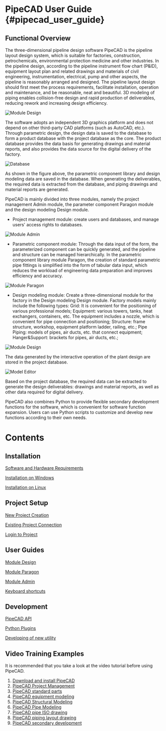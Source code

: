 # PipeCAD User Guide {#pipecad_user_guide}

## Functional Overview
The three-dimensional pipeline design software PipeCAD is the pipeline layout design system, which is suitable for factories, construction, petrochemicals, environmental protection medicine and other industries. In the pipeline design, according to the pipeline instrument flow chart (P&ID), equipment layout plan and related drawings and materials of civil engineering, instrumentation, electrical, pump and other aspects, the pipeline is reasonably arranged and designed. The pipeline layout design should first meet the process requirements, facilitate installation, operation and maintenance, and be reasonable, neat and beautiful. 3D modeling of piping enables collision-free design and rapid production of deliverables, reducing rework and increasing design efficiency. 

![Module Design](../images/pipecad_design.png)

The software adopts an independent 3D graphics platform and does not depend on other third-party CAD platforms (such as AutoCAD, etc.). Through parametric design, the design data is saved to the database to form a product database with the project database as the core. The product database provides the data basis for generating drawings and material reports, and also provides the data source for the digital delivery of the factory. 

![Database](../images/pipecad_database_en.png)

As shown in the figure above, the parametric component library and design modeling data are saved in the database. When generating the deliverables, the required data is extracted from the database, and piping drawings and material reports are generated.

PipeCAD is mainly divided into three modules, namely the project management Admin module, the parameter component Paragon module and the design modeling Design module.

* Project management module: create users and databases, and manage users' access rights to databases.

![Module Admin](../images/pipecad_admin.png)

* Parametric component module: Through the data input of the form, the parameterized component can be quickly generated, and the pipeline and structure can be managed hierarchically. In the parametric component library module Paragon, the creation of standard parametric pipe fittings is simplified into the form of tabular data input, which reduces the workload of engineering data preparation and improves efficiency and accuracy. 

![Module Paragon](../images/pipecad_paragon.png)

* Design modeling module: Create a three-dimensional module for the factory in the Design modeling Design module. Factory models mainly include the following types:
        Grid: It is convenient for the positioning of various professional models;
        Equipment: various towers, tanks, heat exchangers, containers, etc. The equipment includes a nozzle, which is convenient for pipe connection and positioning;
        Structure: frame structure, workshop, equipment platform ladder, railing, etc.;
        Pipe Piping: models of pipes, air ducts, etc. that connect equipment;
        Hanger&Support: brackets for pipes, air ducts, etc.;

![Module Design](../images/pipecad_design.png)

The data generated by the interactive operation of the plant design are stored in the project database. 

![Model Editor](../images/pipecad_model_editor.png)

Based on the project database, the required data can be extracted to generate the design deliverables: drawings and material reports, as well as other data required for digital delivery.

PipeCAD also combines Python to provide flexible secondary development functions for the software, which is convenient for software function expansion. Users can use Python scripts to customize and develop new functions according to their own needs. 


# Contents
## Installation
[Software and Hardware Requirements](./installation/requirements.md)

[Installation on Windows](./installation/windows.md)

[Installation on Linux](./installation/linux.md)

## Project Setup
[New Project Creation](./installation/new_project.md)

[Existing Project Connection](./installation/existing_project.md)

[Login to Project](./installation/login_to_project.md)

## User Guides
[Module Design](./design/user_guide.md)

[Module Paragon](./paragon/user_guide.md)

[Module Admin](./admin/user_guide.md)

[Keyboard shortcuts](./common/keybord_shortcuts.md)

## Development
[PipeCAD API](./development/api.md)

[Python Plugins](./development/plugins.md)

[Developing of new utility](./development/new_utility.md)

## Video Training Examples

It is recommended that you take a look at the video tutorial before using PipeCAD.

1. [Download and install PipeCAD](https://www.bilibili.com/video/BV1u3411e7hD)
2. [PipeCAD Project Management](https://www.bilibili.com/video/BV11Q4y1r7zG?share_source=copy_web)
3. [PipeCAD standard parts](https://www.bilibili.com/video/BV1144y1u7Rc?share_source=copy_web)
4. [PipeCAD equipment modeling](https://www.bilibili.com/video/BV1Xq4y1r7Gw?share_source=copy_web)
5. [PipeCAD Structural Modeling]()
6. [PipeCAD Pipe Modeling](https://www.bilibili.com/video/BV1sL411s7B5?share_source=copy_web)
7. [PipeCAD pipe ISO drawing](https://www.bilibili.com/video/BV1nY411s7jp)
8. [PipeCAD piping layout drawing]()
9. [PipeCAD secondary development]()
